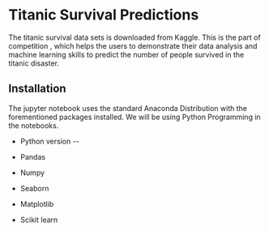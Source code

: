 # Titanic Survival Predictions

The titanic survival data sets is downloaded from Kaggle. This is the part of competition , which helps the users to demonstrate their data analysis and machine learning skills to predict the number of people survived in the titanic disaster.

## Installation

The jupyter notebook uses the standard Anaconda Distribution with the forementioned packages installed. We will be using Python Programming in the notebooks.

* Python version -- 

* Pandas 

* Numpy

* Seaborn

* Matplotlib 

* Scikit learn

  